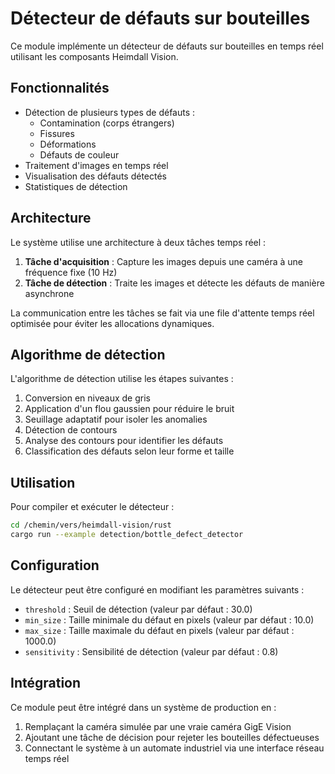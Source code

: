 # Détecteur de défauts sur bouteilles

Ce module implémente un détecteur de défauts sur bouteilles en temps réel utilisant les composants Heimdall Vision.

## Fonctionnalités

- Détection de plusieurs types de défauts :
  - Contamination (corps étrangers)
  - Fissures
  - Déformations
  - Défauts de couleur
- Traitement d'images en temps réel
- Visualisation des défauts détectés
- Statistiques de détection

## Architecture

Le système utilise une architecture à deux tâches temps réel :

1. **Tâche d'acquisition** : Capture les images depuis une caméra à une fréquence fixe (10 Hz)
2. **Tâche de détection** : Traite les images et détecte les défauts de manière asynchrone

La communication entre les tâches se fait via une file d'attente temps réel optimisée pour éviter les allocations dynamiques.

## Algorithme de détection

L'algorithme de détection utilise les étapes suivantes :

1. Conversion en niveaux de gris
2. Application d'un flou gaussien pour réduire le bruit
3. Seuillage adaptatif pour isoler les anomalies
4. Détection de contours
5. Analyse des contours pour identifier les défauts
6. Classification des défauts selon leur forme et taille

## Utilisation

Pour compiler et exécuter le détecteur :

```bash
cd /chemin/vers/heimdall-vision/rust
cargo run --example detection/bottle_defect_detector
```

## Configuration

Le détecteur peut être configuré en modifiant les paramètres suivants :

- `threshold` : Seuil de détection (valeur par défaut : 30.0)
- `min_size` : Taille minimale du défaut en pixels (valeur par défaut : 10.0)
- `max_size` : Taille maximale du défaut en pixels (valeur par défaut : 1000.0)
- `sensitivity` : Sensibilité de détection (valeur par défaut : 0.8)

## Intégration

Ce module peut être intégré dans un système de production en :

1. Remplaçant la caméra simulée par une vraie caméra GigE Vision
2. Ajoutant une tâche de décision pour rejeter les bouteilles défectueuses
3. Connectant le système à un automate industriel via une interface réseau temps réel